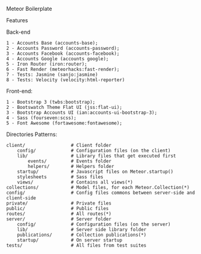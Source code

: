 Meteor Boilerplate

Features

Back-end

	1 - Accounts Base (accounts-base);
	2 - Accounts Password (accounts-password);
	3 - Accounts Facebook (accounts-facebook);
	4 - Accounts Google (accounts google);
	5 - Iron Router (iron:router);
	6 - Fast Render (meteorhacks:fast-render);
	7 - Tests: Jasmine (sanjo:jasmine)
	8 - Tests: Velocity (velocity:html-reporter)


Front-end:

	1 - Bootstrap 3 (twbs:bootstrap);
	2 - Bootswatch Theme Flat UI (jss:flat-ui);
	3 - Bootstrap Accounts UI (ian:accounts-ui-bootstrap-3);
	4 - Sass (fourseven:scss);
	5 - Font Awesome (fortawesome:fontawesome);


Directories Patterns:

```
client/                 # Client folder
    config/             # Configuration files (on the client)
    lib/                # Library files that get executed first
    	events/			# Events folder
    	helpers/		# Helpers folder
    startup/            # Javascript files on Meteor.startup()
    stylesheets         # Sass files
    views/              # Contains all views(*)
collections/            # Model files, for each Meteor.Collection(*)
config/					# Config files commons between server-side and client-side
private/                # Private files
public/                 # Public files
routes/                 # All routes(*)
server/                 # Server folder
	config/				# Configuration files (on the server)
    lib/                # Server side library folder
    publications/       # Collection publications(*)
    startup/            # On server startup
tests/					# All files from test suites
```